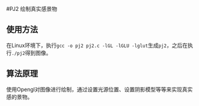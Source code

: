 #PJ2 绘制真实感景物
## 使用方法
在Linux环境下，执行```gcc -o pj2 pj2.c -lGL -lGLU -lglut```生成```pj2```，之后在执行```./pj2```得到图像。

## 算法原理
使用Opengl对图像进行绘制，通过设置光源位置、设置阴影模型等等来实现真实感的景物。